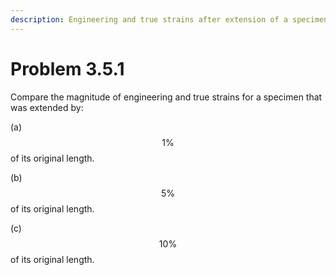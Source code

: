 ```yaml
---
description: Engineering and true strains after extension of a specimen.
---
```


# Problem 3.5.1

Compare the magnitude of engineering and true strains for a specimen that was extended by:&#x20;

(a) $$1  \%$$ of its original length.&#x20;

(b) $$5   \%$$ of its original length.&#x20;

(c) $$10 \%$$ of its original length.
